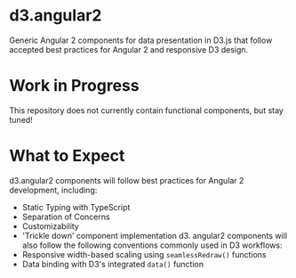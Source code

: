 # d3.angular2
Generic Angular 2 components for data presentation in D3.js that follow accepted best practices for Angular 2 and responsive D3 design.
# Work in Progress
This repository does not currently contain functional components, but stay tuned!
# What to Expect
d3.angular2 components will follow best practices for Angular 2 development, including:
- Static Typing with TypeScript
- Separation of Concerns
- Customizability
- 'Trickle down' component implementation
d3. angular2 components will also follow the following conventions commonly used in D3 workflows:
- Responsive width-based scaling using `seamlessRedraw()` functions
- Data binding with D3's integrated `data()` function
